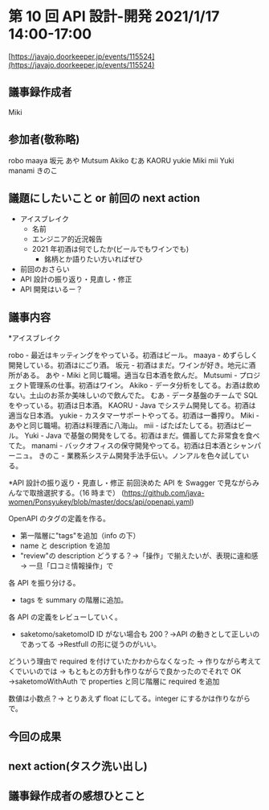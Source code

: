 # 第 10 回 API 設計-開発 2021/1/17 14:00-17:00

[https://javajo.doorkeeper.jp/events/115524](https://javajo.doorkeeper.jp/events/115524)

## 議事録作成者

Miki

## 参加者(敬称略)

robo
maaya
坂元
あや
Mutsum
Akiko
むあ
KAORU
yukie
Miki
mii
Yuki
manami
きのこ

## 議題にしたいこと or 前回の next action

- アイスブレイク
  - 名前
  - エンジニア的近況報告
  - 2021 年初酒は何でしたか(ビールでもワインでも)
    - 銘柄とか語りたい方いればぜひ
- 前回のおさらい
- API 設計の振り返り・見直し・修正
- API 開発はいるー？

## 議事内容

\*アイスブレイク

robo - 最近はキッティングをやっている。初酒はビール。
maaya - めずらしく開発している。初酒はにごり酒。
坂元 - 初酒はまだ。ワインが好き。地元に酒所がある。
あや - Miki と同じ職場。適当な日本酒を飲んだ。
Mutsumi - プロジェクト管理系の仕事。初酒はワイン。
Akiko - データ分析をしてる。お酒は飲めない。土山のお茶か美味しいので飲んでた。
むあ - データ基盤のチームで SQL をやっている。初酒は日本酒。
KAORU - Java でシステム開発してる。初酒は適当な日本酒。
yukie - カスタマーサポートやってる。初酒は一番搾り。
Miki - あやと同じ職場。初酒は料理酒に八海山。
mii - ばたばたしてる。初酒はビール。
Yuki - Java で基盤の開発をしてる。初酒はまだ。備蓄してた非常食を食べてた。
manami - バックオフィスの保守開発やってる。初酒は日本酒とシャンパーニュ。
きのこ - 業務系システム開発手法手伝い。ノンアルを色々試している。

\*API 設計の振り返り・見直し・修正
前回決めた API を Swagger で見ながらみんなで取捨選択する。（16 時まで）
(https://github.com/java-women/Ponsyukey/blob/master/docs/api/openapi.yaml)

OpenAPI のタグの定義を作る。

- 第一階層に"tags"を追加（info の下）
- name と description を追加
- "review"の description どうする？→「操作」で揃えたいが、表現に違和感 → 一旦「口コミ情報操作」で

各 API を振り分ける。

- tags を summary の階層に追加。

各 API の定義をレビューしていく。

- saketomo/saketomoID
  ID がない場合も 200？→API の動きとして正しいのであってる →Restfull の形に従うのがいい。

どういう理由で required を付けていたかわからなくなった → 作りながら考えてくでいいのでは → もともとの方針も作りながらで良かったのでそれで OK
→saketomoWithAuth で properties と同じ階層に required を追加

数値は小数点？→ とりあえず float にしてる。integer にするかは作りながらで。

## 今回の成果

## next action(タスク洗い出し)

## 議事録作成者の感想ひとこと
